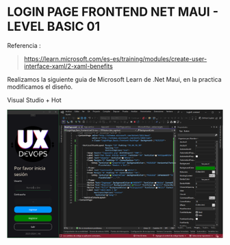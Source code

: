 # LOGIN PAGE FRONTEND NET MAUI - LEVEL BASIC 01

Referencia : 
> https://learn.microsoft.com/es-es/training/modules/create-user-interface-xaml/2-xaml-benefits

Realizamos la siguiente guia de Microsoft Learn de .Net Maui, en la practica modificamos el diseño.

Visual Studio + Hot

![NetMaui onCode.](https://github.com/AlexSystem19/LoginPage_Basic_Frontend/blob/master/Captura%20de%20pantalla%202024-08-21%20233500.png)

